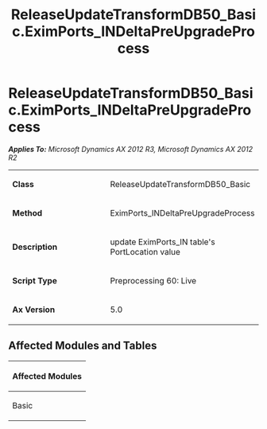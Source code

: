 ﻿---
title: ReleaseUpdateTransformDB50_Basic.EximPorts_INDeltaPreUpgradeProcess
TOCTitle: ReleaseUpdateTransformDB50_Basic.EximPorts_INDeltaPreUpgradeProcess
ms:assetid: 74d7fb23-b20b-251b-a512-76a84fec3c7e
ms:mtpsurl: https://msdn.microsoft.com/en-us/library/JJ719276(v=AX.60)
ms:contentKeyID: 49709068
ms.date: 05/18/2015
mtps_version: v=AX.60
---

# ReleaseUpdateTransformDB50\_Basic.EximPorts\_INDeltaPreUpgradeProcess 


_**Applies To:** Microsoft Dynamics AX 2012 R3, Microsoft Dynamics AX 2012 R2_

<table>
<colgroup>
<col style="width: 50%" />
<col style="width: 50%" />
</colgroup>
<tbody>
<tr class="odd">
<td><p><strong>Class</strong></p></td>
<td><p>ReleaseUpdateTransformDB50_Basic</p></td>
</tr>
<tr class="even">
<td><p><strong>Method</strong></p></td>
<td><p>EximPorts_INDeltaPreUpgradeProcess</p></td>
</tr>
<tr class="odd">
<td><p><strong>Description</strong></p></td>
<td><p>update EximPorts_IN table's PortLocation value</p></td>
</tr>
<tr class="even">
<td><p><strong>Script Type</strong></p></td>
<td><p>Preprocessing 60: Live</p></td>
</tr>
<tr class="odd">
<td><p><strong>Ax Version</strong></p></td>
<td><p>5.0</p></td>
</tr>
</tbody>
</table>


## Affected Modules and Tables

<table>
<colgroup>
<col style="width: 100%" />
</colgroup>
<thead>
<tr class="header">
<th><p>Affected Modules</p></th>
</tr>
</thead>
<tbody>
<tr class="odd">
<td><p>Basic</p></td>
</tr>
</tbody>
</table>

  


